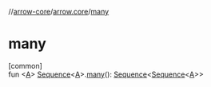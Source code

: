 //[arrow-core](../../index.md)/[arrow.core](index.md)/[many](many.md)

# many

[common]\
fun &lt;[A](many.md)&gt; [Sequence](https://kotlinlang.org/api/latest/jvm/stdlib/kotlin.sequences/-sequence/index.html)&lt;[A](many.md)&gt;.[many](many.md)(): [Sequence](https://kotlinlang.org/api/latest/jvm/stdlib/kotlin.sequences/-sequence/index.html)&lt;[Sequence](https://kotlinlang.org/api/latest/jvm/stdlib/kotlin.sequences/-sequence/index.html)&lt;[A](many.md)&gt;&gt;
